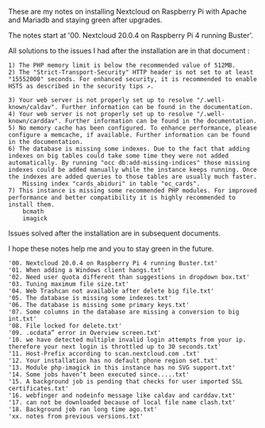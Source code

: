 These are my notes on installing Nextcloud on Raspberry Pi with Apache and Mariadb and staying green after upgrades.

The notes start at '00. Nextcloud 20.0.4 on Raspberry Pi 4 running Buster'.

All solutions to the issues I had after the installation are in that document :

    1) The PHP memory limit is below the recommended value of 512MB.
    2) The "Strict-Transport-Security" HTTP header is not set to at least "15552000" seconds. For enhanced security, it is recommended to enable HSTS as described in the security tips ↗.

    3) Your web server is not properly set up to resolve "/.well-known/caldav". Further information can be found in the documentation.
    4) Your web server is not properly set up to resolve "/.well-known/carddav". Further information can be found in the documentation.
    5) No memory cache has been configured. To enhance performance, please configure a memcache, if available. Further information can be found in the documentation.
    6) The database is missing some indexes. Due to the fact that adding indexes on big tables could take some time they were not added automatically. By running "occ db:add-missing-indices" those missing indexes could be added manually while the instance keeps running. Once the indexes are added queries to those tables are usually much faster.
        Missing index "cards_abiduri" in table "oc_cards".
    7) This instance is missing some recommended PHP modules. For improved performance and better compatibility it is highly recommended to install them.
        bcmath
        imagick

Issues solved after the installation are in subsequent documents.

I hope these notes help me and you to stay green in the future.


    '00. Nextcloud 20.0.4 on Raspberry Pi 4 running Buster.txt'
    '01. When adding a Windows client hangs.txt'
    '02. Need user quota different than suggestions in dropdown box.txt'
    '03. Tuning maximum file size.txt'
    '04. Web Trashcan not available after delete big file.txt'                                                              
    '05. The database is missing some indexes.txt'                                                                          
    '06. The database is missing some primary keys.txt'                                                                     
    '07. Some columns in the database are missing a conversion to big int.txt'                                              
    '08. File locked for delete.txt'                                                                                        
    '09. .ocdata” error in Overview screen.txt'                                                                             
    '10. we have detected multiple invalid login attempts from your ip. therefore your next login is throttled up to 30 seconds.txt'
    '11. Host-Prefix according to scan.nextcloud.com .txt'
    '12. Your installation has no default phone region set.txt'
    '13. Module php-imagick in this instance has no SVG support.txt'
    '14. Some jobs haven’t been executed since.....txt'
    '15. A background job is pending that checks for user imported SSL certificates.txt'
    '16. webfinger and nodeinfo message like caldav and carddav.txt'
    '17. can not be downloaded because of local file name clash.txt'
    '18. Background job ran long time ago.txt'
    'xx. notes from previous versions.txt'
